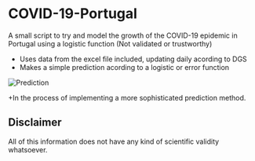 # COVID-19-Portugal

A small script to try and model the growth of the COVID-19 epidemic in Portugal using a logistic function (Not validated or trustworthy)

- Uses data from the excel file included, updating daily acording to DGS
- Makes a simple prediction acording to a logistic or error function

![Prediction](prediction.ng)

+In the process of implementing a more sophisticated prediction method.

## Disclaimer

All of this information does not have any kind of scientific validity whatsoever.
